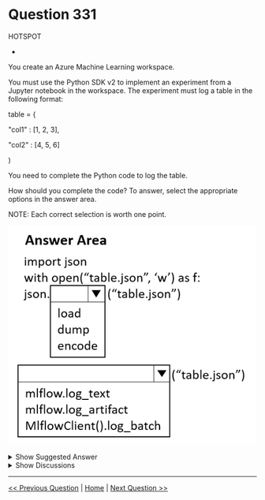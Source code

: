 # Question 331

HOTSPOT

-

You create an Azure Machine Learning workspace.

You must use the Python SDK v2 to implement an experiment from a Jupyter notebook in the workspace. The experiment must log a table in the following format:

table = {

"col1" : [1, 2, 3],

"col2" : [4, 5, 6]

)

You need to complete the Python code to log the table.

How should you complete the code? To answer, select the appropriate options in the answer area.

NOTE: Each correct selection is worth one point.

![Question Image](../images/q331_q_image508.png)

<details>
  <summary>Show Suggested Answer</summary>

<img src="../images/q331_ans_0_image509.png" alt="Answer Image"><br>

</details>

<details>
  <summary>Show Discussions</summary>

<blockquote><p><strong>BR_CS</strong> <code>(Sat 17 Feb 2024 12:12)</code> - <em>Upvotes: 7</em></p><p>The code makes no sense at all.</p></blockquote>
<blockquote><p><strong>sl_mslconsulting</strong> <code>(Wed 27 Nov 2024 04:24)</code> - <em>Upvotes: 4</em></p><p>You opened a file for write. It can&#x27;t be &quot;load&quot; function.
import json  
import mlflow  
  
data = {  
    &quot;col1&quot; : [1, 2, 3],  
    &quot;col2&quot; : [4, 5, 6]  
}  
  
filename = &#x27;data.json&#x27;  
  
with open(filename, &#x27;w&#x27;) as f:  
    json.dump(data, f)  
  
mlflow.log_artifact(filename)</p></blockquote>
<blockquote><p><strong>gracel11</strong> <code>(Fri 01 Nov 2024 17:41)</code> - <em>Upvotes: 1</em></p><p>The first one should be json.load()
json.load() : read JSON data from a file and convert it into a dictionary.
json.dump(): used for writing the Python object i.e. dict to JSON file.</p></blockquote>
<blockquote><p><strong>Ran2025</strong> <code>(Mon 22 Apr 2024 04:56)</code> - <em>Upvotes: 1</em></p><p>I think the first answer is &#x27;load&#x27;.

json.dump(object, file)</p></blockquote>

<blockquote><p><strong>Ran2025</strong> <code>(Mon 22 Apr 2024 05:04)</code> - <em>Upvotes: 1</em></p><p>the second is &#x27;log_artifact&#x27;

https://learn.microsoft.com/en-us/azure/machine-learning/how-to-log-view-metrics?view=azureml-api-2&amp;tabs=interactive</p></blockquote>

</details>

---

[<< Previous Question](question_330.md) | [Home](../index.md) | [Next Question >>](question_332.md)
